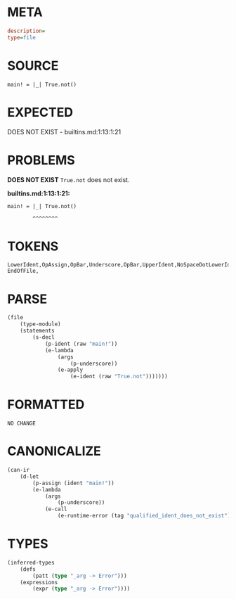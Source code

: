 # META
~~~ini
description=
type=file
~~~
# SOURCE
~~~roc
main! = |_| True.not()
~~~
# EXPECTED
DOES NOT EXIST - builtins.md:1:13:1:21
# PROBLEMS
**DOES NOT EXIST**
`True.not` does not exist.

**builtins.md:1:13:1:21:**
```roc
main! = |_| True.not()
```
            ^^^^^^^^


# TOKENS
~~~zig
LowerIdent,OpAssign,OpBar,Underscore,OpBar,UpperIdent,NoSpaceDotLowerIdent,NoSpaceOpenRound,CloseRound,
EndOfFile,
~~~
# PARSE
~~~clojure
(file
	(type-module)
	(statements
		(s-decl
			(p-ident (raw "main!"))
			(e-lambda
				(args
					(p-underscore))
				(e-apply
					(e-ident (raw "True.not")))))))
~~~
# FORMATTED
~~~roc
NO CHANGE
~~~
# CANONICALIZE
~~~clojure
(can-ir
	(d-let
		(p-assign (ident "main!"))
		(e-lambda
			(args
				(p-underscore))
			(e-call
				(e-runtime-error (tag "qualified_ident_does_not_exist"))))))
~~~
# TYPES
~~~clojure
(inferred-types
	(defs
		(patt (type "_arg -> Error")))
	(expressions
		(expr (type "_arg -> Error"))))
~~~
